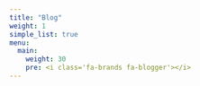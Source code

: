 ```yaml
---
title: "Blog"
weight: 1
simple_list: true
menu:
  main:
    weight: 30
    pre: <i class='fa-brands fa-blogger'></i>
---
```

